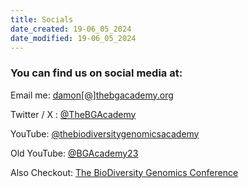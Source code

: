 ```yaml
---
title: Socials
date_created: 19-06_05_2024
date_modified: 19-06_05_2024
---
```

### You can find us on social media at:


Email me: [damon[@]thebgacademy.org](mailto:damon@thebgacademy.org)

Twitter / X : [@TheBGAcademy](https://twitter.com/TheBGAcademy)

YouTube: [@thebiodiversitygenomicsacademy](https://www.youtube.com/channel/UCJPtltyNBRZPcd7pm9bzh2A)

Old YouTube: [@BGAcademy23](https://www.youtube.com/@BGAcademy23)

Also Checkout: [The BioDiversity Genomics Conference](https://www.biodiversitygenomicsconference.org/)
